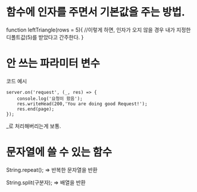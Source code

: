 # 함수에 인자를 주면서 기본값을 주는 방법.
function leftTriangle(rows = 5){
    //이렇게 하면, 인자가 오지 않을 경우 내가 지정한 디폴트값(5)를 받았다고 간주한다.
}

# 안 쓰는 파라미터 변수
코드 예시
```
server.on('request', (_, res) => {
    console.log('요청이 왔음');
    res.writeHead(200,'You are doing good Request!');
    res.end(page);
});
```

_로 처리해버리는게 보통.

# 문자열에 쓸 수 있는 함수
String.repeat(); => 반복한 문자열을 반환

String.split(구분자); => 배열을 반환

